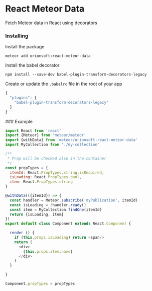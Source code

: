 # React Meteor Data

Fetch Meteor data in React using decorators

### Installing

Install the package

```
meteor add orionsoft:react-meteor-data
```

Install the babel decorator

```
npm install --save-dev babel-plugin-transform-decorators-legacy
```

Create or update the ```.babelrc``` file in the root of your app

```js
{
  "plugins": {
    "babel-plugin-transform-decorators-legacy"
  ]
}
```

### Example

```js
import React from 'react'
import {Meteor} from 'meteor/meteor'
import {withData} from 'meteor/orionsoft:react-meteor-data'
import MyCollection from './my-collection'

/**
 * Prop will be checked also in the container
 */
const propTypes = {
  itemId: React.PropTypes.string.isRequired,
  isLoading: React.PropTypes.bool,
  item: React.PropTypes.string
}

@withData(({itemId}) => {
  const handler = Meteor.subscribe('myPublication', itemId)
  const isLoading = !handler.ready()
  const item = MyCollection.findOne(itemId)
  return {isLoading, item}
})
export default class Component extends React.Component {

  render () {
    if (this.props.isLoading) return <span/>
    return (
      <div>
        {this.props.item.name}
      </div>
    )
  }

}

Component.propTypes = propTypes
```
